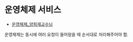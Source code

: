 # 운영체제 서비스
- [운영체제_양희재교수님](http://www.kocw.net/home/search/kemView.do?kemId=978503)

운영체제는 동시에 여러 요청이 들어왔을 때 순서대로 처리해주어야 함.